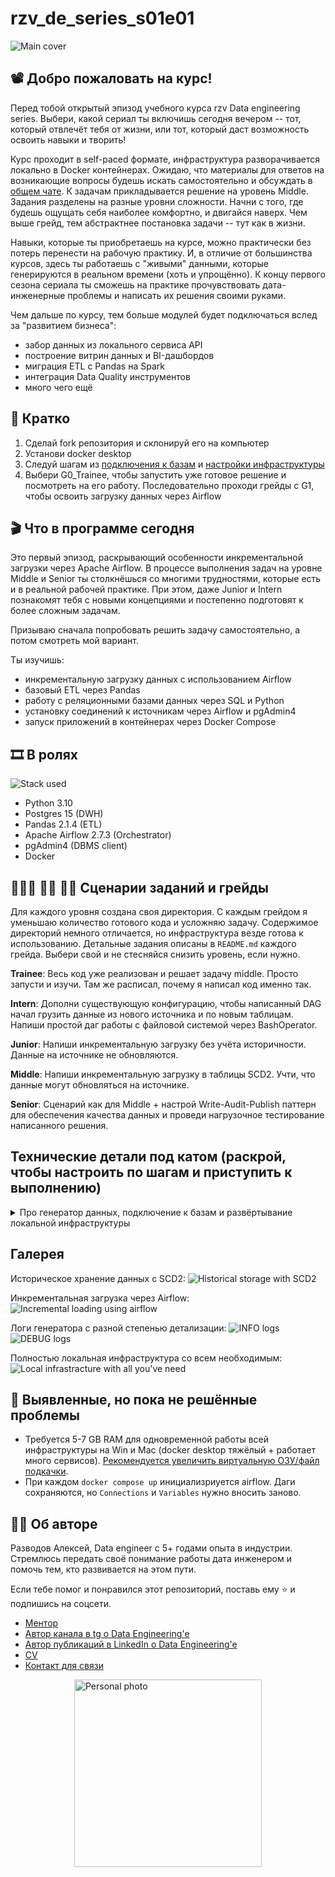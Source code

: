 # rzv_de_series_s01e01

![Main cover](./images/s01e01.jpg)

## 📽️ Добро пожаловать на курс!
Перед тобой открытый эпизод учебного курса rzv Data engineering series. Выбери, какой сериал ты включишь сегодня вечером -- тот, который отвлечёт тебя от жизни, или тот, который даст возможность освоить навыки и творить!

Курс проходит в self-paced формате, инфраструктура разворачивается локально в Docker контейнерах. Ожидаю, что материалы для ответов на возникающие вопросы будешь искать самостоятельно и обсуждать в [общем чате](https://t.me/rzv_de_series). К задачам прикладывается решение на уровень Middle. Задания разделены на разные уровни сложности. Начни с того, где будешь ощущать себя наиболее комфортно, и двигайся наверх. Чем выше грейд, тем абстрактнее постановка задачи -- тут как в жизни.

Навыки, которые ты приобретаешь на курсе, можно практически без потерь перенести на рабочую практику. И, в отличие от большинства курсов, здесь ты работаешь с "живыми" данными, которые генерируются в реальном времени (хоть и упрощённо). К концу первого сезона сериала ты сможешь на практике прочувствовать дата-инженерные проблемы и написать их решения своими руками.

Чем дальше по курсу, тем больше модулей будет подключаться вслед за "развитием бизнеса":
* забор данных из локального сервиса API
* построение витрин данных и BI-дашбордов
* миграция ETL с Pandas на Spark
* интеграция Data Quality инструментов
* много чего ещё

## 🥱 Кратко
1. Сделай fork репозитория и склонируй его на компьютер
2. Установи docker desktop
3. Следуй шагам из [подключения к базам](#database-connectivity-ru) и [настройки инфраструктуры](#deploying-infrastructure-locally-ru)
4. Выбери G0_Trainee, чтобы запустить уже готовое решение и посмотреть на его работу. Последовательно проходи грейды с G1, чтобы освоить загрузку данных через Airflow

## 🎬 Что в программе сегодня
Это первый эпизод, раскрывающий особенности инкрементальной загрузки через Apache Airflow. В процессе выполнения задач на уровне Middle и Senior ты столкнёшься со многими трудностями, которые есть и в реальной рабочей практике. При этом, даже Junior и Intern познакомят тебя с новыми концепциями и постепенно подготовят к более сложным задачам. 

Призываю сначала попробовать решить задачу самостоятельно, а потом смотреть мой вариант.

Ты изучишь:
* инкрементальную загрузку данных с использованием Airflow
* базовый ETL через Pandas
* работу с реляционными базами данных через SQL и Python
* установку соединений к источникам через Airflow и pgAdmin4
* запуск приложений в контейнерах через Docker Compose

## 🎞️ В ролях
![Stack used](./images/image-6.png)

* Python 3.10
* Postgres 15 (DWH)
* Pandas 2.1.4 (ETL)
* Apache Airflow 2.7.3 (Orchestrator)
* pgAdmin4 (DBMS client)
* Docker

## 👨🏻‍🦲 👦🏻 🧔🏻 Сценарии заданий и грейды
Для каждого уровня создана своя директория. С каждым грейдом я уменьшаю количество готового кода и усложняю задачу. Содержимое директорий немного отличается, но инфраструктура везде готова к использованию. Детальные задания описаны в ```README.md``` каждого грейда. Выбери свой и не стесняйся снизить уровень, если нужно.

**Trainee**: Весь код уже реализован и решает задачу middle. Просто запусти и изучи. Там же расписал, почему я написал код именно так.

**Intern**: Дополни существующую конфигурацию, чтобы написанный DAG начал грузить данные из нового источника и по новым таблицам. Напиши простой даг работы с файловой системой через BashOperator.

**Junior**: Напиши инкрементальную загрузку без учёта историчности. Данные на источнике не обновляются.

**Middle**: Напиши инкрементальную загрузку в таблицы SCD2. Учти, что данные могут обновляться на источнике.

**Senior**: Сценарий как для Middle + настрой Write-Audit-Publish паттерн для обеспечения качества данных и проведи нагрузочное тестирование написанного решения.


## Технические детали под катом (раскрой, чтобы настроить по шагам и приступить к выполнению)


<details>
<summary>Про генератор данных, подключение к базам и развёртывание локальной инфраструктуры </summary>

### Генератор данных

Воспроизводит работу бэкенд-баз данных магазинов продажи экзотических фруктов с упрощённой моделью данных.

Просмотреть и изменить текущие значения настроек можно здесь: ```./deploy/env/shop-*.env``` и ```./docker/generator/config.json```. Не забудь пересобрать генераторы, находясь в ```./deploy```: ```docker compose up -d --build shop-1 shop-2```.

<details>
<summary>Функционал генератора</summary>
<br>

* Через пакет Faker генерирует строки для таблиц в Postgres базе
* Можно развернуть несколько инстансов источников (имитация филиалов)
* Воспроизводимость генерации и обновления данных через seed: ```GENERATOR_SEED```
* Удаление данных старше момента времени Х через ```DELETE_OLDER_THAN_SEC```
* Обновление случайного количества столбцов в строках с управляемой глубиной в прошлом: ```update_rows_per_tick, UPDATE_NOT_OLDER_THAN_SEC```
* Автоматическая остановка через заданное время: ```STOP_GENERATOR_AFTER_SEC```
* Управляемая частота вставки и изменения данных (через время между тиками): ```TICK_INTERVAL_SEC```
* Подробное логирование уровня DEBUG и удобное уровня INFO в контейнере: ```docker logs shop-1 -f``` и в ```./generator_app_data/logs```
</details>


### Подключение к базам
<a name="database-connectivity-ru"></a>

Параметры находятся в ```./deploy/env/```. 
В Airflow рекомендуется использовать Admin - Connections для управления подключениями.

Схему данных на источниках предлагаю изучить напрямую из pgAdmin4 после запуска генераторов и настройки подключений, документация к проекту есть не всегда.


### Развертывание локальной инфраструктуры
<a name="deploying-infrastructure-locally-ru"></a>

1. Сделай форк репозитория и склонируй на компьютер: ```git clone https://github.com/%Username%/rzv_de_series_s01e01.git``` .
2. Установи Docker Desktop (проверено на 4.26.1 (131620)). Если ещё нет любимой IDE, поставь VS Code с расширением для Python.
3. Открой репозиторй в VS Code, перейди в консоль ```Ctrl+` ``` и перейди в директорию ```deploy``` в выбранном грейде ```cd ./%Grade%/deploy```
4. Подними сервисы ```docker compose up -d```. Airflow загружается около минуты. Если ранее уже деплоились другие грейды, и в текущем что-то не работает, запусти через ```docker compose up -d --build shop-1 shop-2```.
5. Перейди на страницы сервисов с UI и залогинься
* Airflow: ```localhost:8080``` ; airflow/airflow
* pgAdmin4: ```localhost:80``` ; admin@admin.com/root
6. DAG'и копируй или сразу редактируй в ```./%Grade%/airflow_data/dags```, изменения подтянутся через пару секунд, F5 не обязателен. Недостающие пакеты и модули ставь через добавление в ```./%Grade%/docker/airflow/requirements.txt``` с последующей пересборкой контейнера airflow (на текущий момент слетают подключения, см. раздел ниже) ```docker compose up -d --build af-scheduler```. 
7. Настрой подключения в ```Airflow``` через Admin - Connections, в Admin - Variables добавь переменные, если нужно.
Настрой подключения в ```pgAdmin4``` через Servers - Register - Server.
8. Проверь, что генераторы работают через просмотр логов в ```./%Grade%/generator_app_data/logs``` или ```docker logs shop-1 -f```, и запускай DAG'и через unpause. Данные польются в ```pg-dwh``` и будут видны через ```pgAdmin4```.

</details>

## Галерея
Историческое хранение данных с SCD2:
![Historical storage with SCD2](./images/image.png)

Инкрементальная загрузка через Airflow:
![Incremental loading using airflow](./images/image-1.png)

Логи генератора с разной степенью детализации:
![INFO logs](./images/image-3.png)
![DEBUG logs](./images/image-4.png)

Полностью локальная инфраструктура со всем необходимым:
![Local infrastracture with all you've need](./images/image-5.png)


## 🚧 Выявленные, но пока не решённые проблемы
* Требуется 5-7 GB RAM для одновременной работы всей инфраструктуры на Win и Mac (docker desktop тяжёлый + работает много сервисов). [Рекомендуется увеличить виртуальную ОЗУ/файл подкачки](https://www.windowscentral.com/how-change-virtual-memory-size-windows-10).
* При каждом ```docker compose up``` инициализриуется airflow. Даги сохраняются, но ```Connections``` и ```Variables``` нужно вносить заново.


## 👷🏻 Об авторе
Разводов Алексей, Data engineer с 5+ годами опыта в индустрии. Стремлюсь передать своё понимание работы дата инженером и помочь тем, кто развивается на этом пути.

Если тебе помог и понравился этот репозиторий, поставь ему ⭐ и подпишись на соцсети.
* [Ментор](https://razvodov-mentorship-de.notion.site/About-me-and-mentorship_ru-06510bfd4bbd4dcba93c351df0ff4a0e)
* [Автор канала в tg о Data Engineering'e](https://t.me/rzv_de)
* [Автор публикаций в LinkedIn о Data Engineering'e](https://www.linkedin.com/in/razvodov-alexey/)
* [CV](https://docs.google.com/document/d/1tYi0s7yNsGl_Xts5CrHDegLvAtlHtz7jPSp074MfCyI/edit?usp=sharing)
* [Контакт для связи](https://t.me/razvodov_de_mentor)

<img src="images/photo.jpg" alt="Personal photo" width="300" style="display: block; margin: auto"/>
